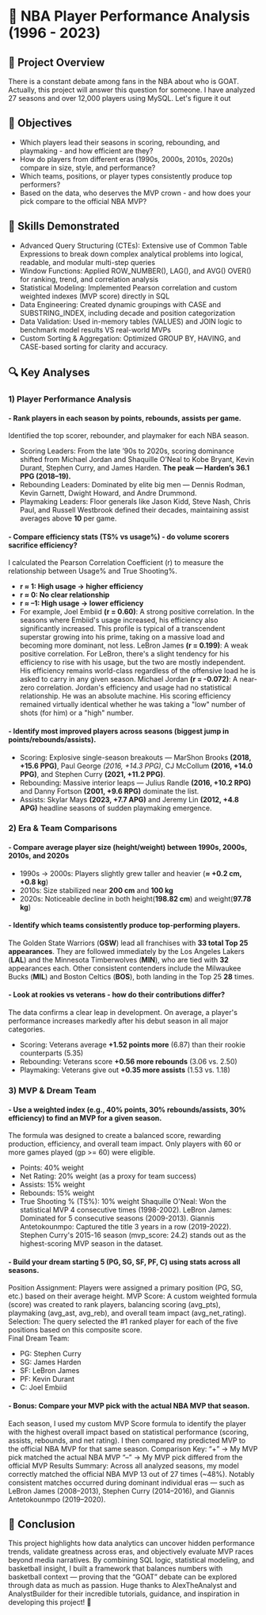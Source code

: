 # 🏀 NBA Player Performance Analysis (1996 - 2023) 


## 📘 Project Overview
There is a constant debate among fans in the NBA about who is GOAT. 
Actually, this project will answer this question for someone. I have analyzed 27 seasons and over 12,000 players using MySQL. 
Let's figure it out

## 🎯 Objectives
- Which players lead their seasons in scoring, rebounding, and playmaking - and how efficient are they?
- How do players from different eras (1990s, 2000s, 2010s, 2020s) compare in size, style, and performance?
- Which teams, positions, or player types consistently produce top performers?
- Based on the data, who deserves the MVP crown - and how does your pick compare to the official NBA MVP?

## 🧠 Skills Demonstrated
- Advanced Query Structuring (CTEs): Extensive use of Common Table Expressions to break down complex analytical problems into logical, readable, and modular multi-step queries
- Window Functions: Applied ROW_NUMBER(), LAG(), and AVG() OVER() for ranking, trend, and correlation analysis
- Statistical Modeling: Implemented Pearson correlation and custom weighted indexes (MVP score) directly in SQL
- Data Engineering: Created dynamic groupings with CASE and SUBSTRING_INDEX, including decade and position categorization
- Data Validation: Used in-memory tables (VALUES) and JOIN logic to benchmark model results VS real-world MVPs
- Custom Sorting & Aggregation: Optimized GROUP BY, HAVING, and CASE-based sorting for clarity and accuracy.

## 🔍 Key Analyses  
### 1) Player Performance Analysis
  #### - Rank players in each season by points, rebounds, assists per game.  
   Identified the top scorer, rebounder, and playmaker for each NBA season.  
   * Scoring Leaders: From the late ’90s to 2020s, scoring dominance shifted from Michael Jordan and Shaquille O’Neal to Kobe Bryant, Kevin Durant, Stephen Curry, and James Harden. **The peak — Harden’s 36.1 PPG (2018–19).**  
   * Rebounding Leaders: Dominated by elite big men — Dennis Rodman, Kevin Garnett, Dwight Howard, and Andre Drummond.  
   * Playmaking Leaders: Floor generals like Jason Kidd, Steve Nash, Chris Paul, and Russell Westbrook defined their decades, maintaining assist averages above **10** per game.
  #### - Compare efficiency stats (TS% vs usage%) - do volume scorers sacrifice efficiency?
   I calculated the Pearson Correlation Coefficient (r) to measure the relationship between Usage% and True Shooting%.  
   * **r ≈ 1: High usage → higher efficiency**
   * **r ≈ 0: No clear relationship** 
   * **r ≈ –1: High usage → lower efficiency**      
   * For example, Joel Embiid **(r = 0.60)**: A strong positive correlation. In the seasons where Embiid's usage increased, his efficiency also significantly increased. This profile is typical of a transcendent superstar growing into his prime, taking on a massive load and becoming more dominant, not less. LeBron James **(r = 0.199)**: A       weak positive correlation. For LeBron, there's a slight tendency for his efficiency to rise with his usage, but the two are mostly independent. His efficiency remains world-class regardless of the offensive load he is asked to carry in any given season. Michael Jordan **(r = -0.072)**: A near-zero correlation. Jordan's efficiency      and usage had no statistical relationship. He was an absolute machine. His scoring efficiency remained virtually identical whether he was taking a "low" number of shots (for him) or a "high" number.
 #### - Identify most improved players across seasons (biggest jump in points/rebounds/assists).
   * Scoring: Explosive single-season breakouts — MarShon Brooks **(2018, +15.6 PPG)**, Paul George *(2016, +14.3 PPG)*, CJ McCollum **(2016, +14.0 PPG)**, and Stephen Curry **(2021, +11.2 PPG)**.
   * Rebounding: Massive interior leaps — Julius Randle **(2016, +10.2 RPG)** and Danny Fortson **(2001, +9.6 RPG)** dominate the list.
   * Assists: Skylar Mays **(2023, +7.7 APG)** and Jeremy Lin **(2012, +4.8 APG)** headline seasons of sudden playmaking emergence.
### 2) Era & Team Comparisons
  #### - Compare average player size (height/weight) between 1990s, 2000s, 2010s, and 2020s
   * 1990s → 2000s: Players slightly grew taller and heavier (**≈ +0.2 cm, +0.8 kg**)
   * 2010s: Size stabilized near **200 cm** and **100 kg**
   * 2020s: Noticeable decline in both height(**198.82 cm**) and weight(**97.78 kg**)
  #### - Identify which teams consistently produce top-performing players.
   The Golden State Warriors (**GSW**) lead all franchises with **33 total Top 25 appearances**. They are followed immediately by the Los Angeles Lakers (**LAL**) and the Minnesota Timberwolves (**MIN**), who are tied with **32** appearances each. Other consistent contenders include the Milwaukee Bucks (**MIL**) and Boston Celtics (**BOS**), both landing in     the Top 25 **28** times.
  #### - Look at rookies vs veterans - how do their contributions differ?
   The data confirms a clear leap in development. On average, a player's performance increases markedly after his debut season in all major categories.
   * Scoring: Veterans average **+1.52 points more** (6.87) than their rookie counterparts (5.35)
   * Rebounding: Veterans score **+0.56 more rebounds** (3.06 vs. 2.50)
   * Playmaking: Veterans give out **+0.35 more assists** (1.53 vs. 1.18)
### 3) MVP & Dream Team
  #### - Use a weighted index (e.g., 40% points, 30% rebounds/assists, 30% efficiency) to find an MVP for a given season.
   The formula was designed to create a balanced score, rewarding production, efficiency, and overall team impact. Only players with 60 or more games played (gp >= 60) were eligible.
   * Points: 40% weight
   * Net Rating: 20% weight (as a proxy for team success)
   * Assists: 15% weight
   * Rebounds: 15% weight
   * True Shooting % (TS%): 10% weight
   Shaquille O'Neal: Won the statistical MVP 4 consecutive times (1998-2002).  LeBron James: Dominated for 5 consecutive seasons (2009-2013).  Giannis Antetokounmpo: Captured the title 3 years in a row (2019-2022).  Stephen Curry's 2015-16 season (mvp_score: 24.2) stands out as the highest-scoring MVP season in the dataset.
  #### - Build your dream starting 5 (PG, SG, SF, PF, C) using stats across all seasons.
   Position Assignment: Players were assigned a primary position (PG, SG, etc.) based on their average height.
   MVP Score: A custom weighted formula (score) was created to rank players, balancing scoring (avg_pts), playmaking (avg_ast, avg_reb), and overall team impact (avg_net_rating).
   Selection: The query selected the #1 ranked player for each of the five positions based on this composite score.    
   Final Dream Team:  
   * PG: Stephen Curry  
   * SG: James Harden  
   * SF: LeBron James  
   * PF: Kevin Durant  
   * C: Joel Embiid
  #### - Bonus: Compare your MVP pick with the actual NBA MVP that season.
   Each season, I used my custom MVP Score formula to identify the player with the highest overall impact based on statistical performance (scoring, assists, rebounds, and net rating). I then compared my predicted MVP to the official NBA MVP for that same season.
   Comparison Key:
   “+” → My MVP pick matched the actual NBA MVP
   “–” → My MVP pick differed from the official MVP
   Results Summary: Across all analyzed seasons, my model correctly matched the official NBA MVP 13 out of 27 times (~48%). Notably consistent matches occurred during dominant individual eras — such as LeBron James (2008–2013), Stephen Curry (2014–2016), and Giannis Antetokounmpo (2019–2020).

## 💭 Conclusion
  This project highlights how data analytics can uncover hidden performance trends, validate greatness across eras, and objectively evaluate MVP races beyond media narratives. By combining SQL logic, statistical modeling, and basketball insight, I built a framework that balances numbers with basketball context — proving that the     “GOAT” debate can be explored through data as much as passion. Huge thanks to AlexTheAnalyst and AnalystBuilder for their incredible tutorials, guidance, and inspiration in developing this project! 🙌 
   
